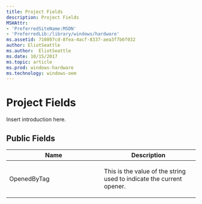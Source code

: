 ```yaml
---
title: Project Fields
description: Project Fields
MSHAttr:
- 'PreferredSiteName:MSDN'
- 'PreferredLib:/library/windows/hardware'
ms.assetid: 710807cd-8fea-4acf-8337-aea3f7b6f032
author: EliotSeattle
ms.author:  EliotSeattle
ms.date: 10/15/2017
ms.topic: article
ms.prod: windows-hardware
ms.technology: windows-oem
---
```


# Project Fields


Insert introduction here.

## <span id="Public_Fields"></span><span id="public_fields"></span><span id="PUBLIC_FIELDS"></span>Public Fields


<table>
<colgroup>
<col width="50%" />
<col width="50%" />
</colgroup>
<thead>
<tr class="header">
<th>Name</th>
<th>Description</th>
</tr>
</thead>
<tbody>
<tr class="odd">
<td><p>OpenedByTag</p></td>
<td><p>This is the value of the string used to indicate the current opener.</p></td>
</tr>
</tbody>
</table>

 

 

 






